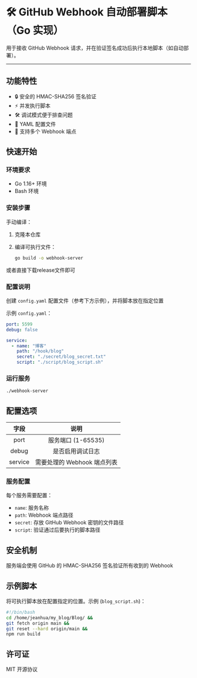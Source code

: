 # 🛠️ GitHub Webhook 自动部署脚本（Go 实现）

用于接收 GitHub Webhook 请求，并在验证签名成功后执行本地脚本（如自动部署）。

---

## 功能特性

- 🔒 安全的 HMAC-SHA256 签名验证
- ⚡️ 并发执行脚本
- 🛠️ 调试模式便于排查问题
- 📝 YAML 配置文件
- 🚀 支持多个 Webhook 端点

## 快速开始

### 环境要求

- Go 1.16+ 环境
- Bash 环境

### 安装步骤

手动编译：

1. 克隆本仓库

2. 编译可执行文件：

   ```bash
   go build -o webhook-server
   ```

或者直接下载release文件即可

### 配置说明

创建 `config.yaml` 配置文件（参考下方示例），并将脚本放在指定位置

示例 `config.yaml`：

```yaml
port: 5599
debug: false

service:
  - name: "博客"
    path: "/hook/blog" 
    secret: "./secret/blog_secret.txt"
    script: "./script/blog_script.sh"
```

### 运行服务

```bash
./webhook-server
```

## 配置选项

|  字段   |            说明             |
| :-----: | :-------------------------: |
|  port   |     服务端口 (1-65535)      |
|  debug  |      是否启用调试日志       |
| service | 需要处理的 Webhook 端点列表 |

### 服务配置

每个服务需要配置：

- `name`: 服务名称
- `path`: Webhook 端点路径
- `secret`: 存放 GitHub Webhook 密钥的文件路径
- `script`: 验证通过后要执行的脚本路径

## 安全机制

服务端会使用 GitHub 的 HMAC-SHA256 签名验证所有收到的 Webhook

## 示例脚本

将可执行脚本放在配置指定的位置。示例 (`blog_script.sh`)：

```bash
#!/bin/bash
cd /home/jeanhua/my_blog/Blog/ &&
git fetch origin main &&
git reset --hard origin/main &&
npm run build
```

## 许可证

MIT 开源协议
